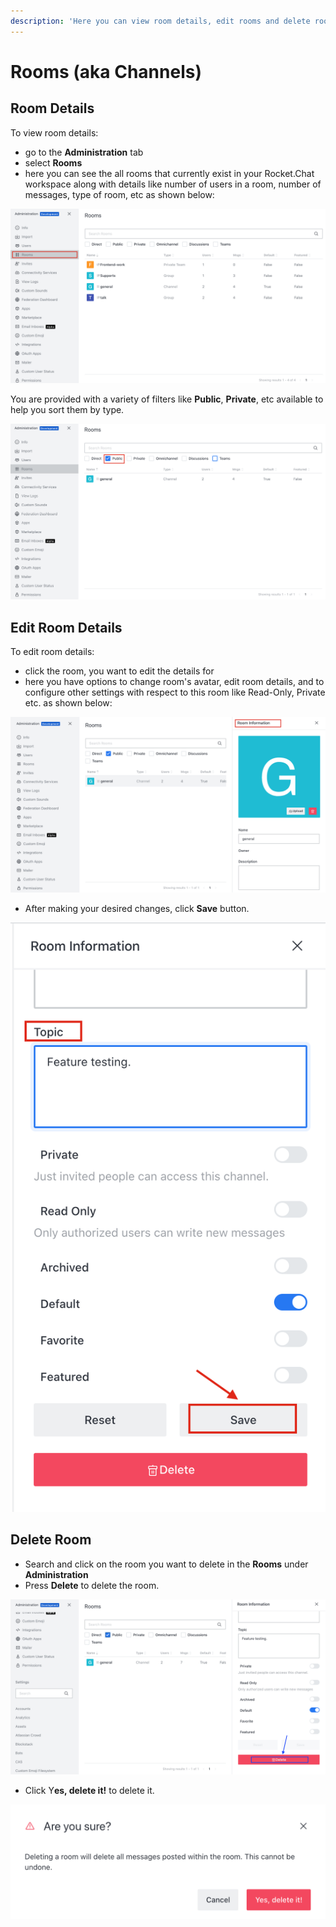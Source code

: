 ```yaml
---
description: 'Here you can view room details, edit rooms and delete rooms.'
---
```


# Rooms \(aka Channels\)

## Room Details

To view room details:

* go to the **Administration** tab
* select  **Rooms**
* here you can see the all rooms that currently exist in your Rocket.Chat workspace along with details like number of users in a room, number of messages, type of room, etc as shown below:

![](../../../../.gitbook/assets/Screenshot%202021-05-19%20at%2011.22.38%20AM.png)

You are provided with a variety of filters like **Public**, **Private**, etc available to help you sort them by type.

![](../../../../.gitbook/assets/Screenshot%202021-05-19%20at%2011.45.56%20AM.png)

## Edit Room Details

To edit room details:

* click the room, you want to edit the details for
* here you have options to change room's avatar, edit room details, and to configure other settings with respect to this room like Read-Only, Private etc. as shown below:

![](../../../../.gitbook/assets/Screenshot%202021-05-19%20at%2011.48.45%20AM.png)

* After making your desired changes, click **Save** button.

![](../../../../.gitbook/assets/Screenshot%202021-05-19%20at%2011.51.17%20AM.png)

## Delete Room

* Search and click on the room you want to delete in the **Rooms** under  **Administration**
* Press **Delete** to delete the room.

![](../../../../.gitbook/assets/Screenshot%202021-05-19%20at%2011.58.29%20AM.png)

* Click Y**es, delete it!** to delete it.

![](../../../../.gitbook/assets/Screenshot%202021-05-19%20at%2012.00.42%20PM.png)

